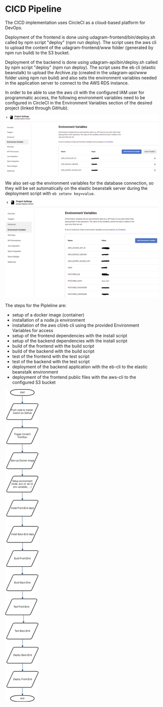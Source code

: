 # CICD Pipeline

The CICD implementation uses CircleCI as a cloud-based platform for DevOps.

Deployment of the frontend is done using udagram-frontend/bin/deploy.sh called by npm script "deploy" (npm run deploy).
The script uses the aws cli to upload the content of the udagram-frontend/www folder (generated by npm run build) to the S3 bucket.

Deployment of the backend is done using udagram-api/bin/deploy.sh called by npm script "deploy" (npm run deploy).
The script uses the eb cli (elastic beanstalk) to upload the Archive.zip (created in the udagram-api/www folder using npm run build) and also sets the environment variables needed in the application server to connect to the AWS RDS instance.

In order to be able to use the aws cli with the configured IAM user for programmatic access, the following environment variables need to be configured in CircleCI in the Environment Variables section of the desired project (linked through GitHub).

![image info](../img/circleci-aws-cli-access-config.png)

We also set-up the environment variables for the database connection, so they will be set automatically on the elastic beanstalk server during the deployment script with `eb setenv key=value`.

![image info](../img/circleci-aws-cli-eb-envvars-config.png)

The steps for the Pipleline are:

* setup of a docker image (container)
* installation of a node.js environment
* installation of the aws cli/eb cli using the provided Environment Variables for access
* setup of the frontend dependencies with the install script
* setup of the backend dependencies with the install script
* build of the frontend with the build script
* build of the backend with the build script
* test of the frontend with the test script
* test of the backend with the test script
* deployment of the backend application with the eb-cli to the elastic beanstalk environment
* deployment of the frontend public files with the aws-cli to the configured S3 bucket

![image info](../img/cicd-pipeline.png)